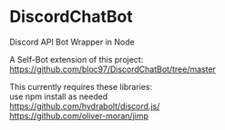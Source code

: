 # DiscordChatBot
Discord API Bot Wrapper in Node

A Self-Bot extension of this project:  
https://github.com/bloc97/DiscordChatBot/tree/master

This currently requires these libraries:  
use npm install as needed  
https://github.com/hydrabolt/discord.js/  
https://github.com/oliver-moran/jimp  